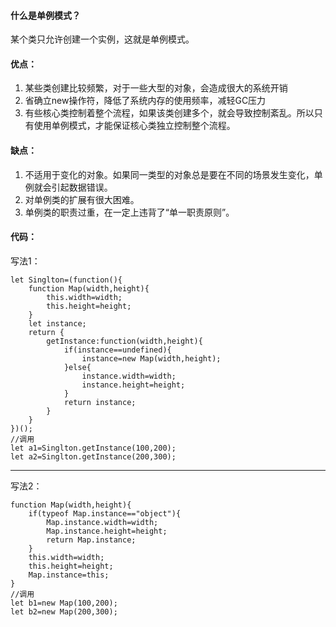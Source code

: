 ####  什么是单例模式？ ####
某个类只允许创建一个实例，这就是单例模式。
#### 优点： ####
1. 某些类创建比较频繁，对于一些大型的对象，会造成很大的系统开销
2. 省确立new操作符，降低了系统内存的使用频率，减轻GC压力
3. 有些核心类控制着整个流程，如果该类创建多个，就会导致控制紊乱。所以只有使用单例模式，才能保证核心类独立控制整个流程。

#### 缺点： ####
1. 不适用于变化的对象。如果同一类型的对象总是要在不同的场景发生变化，单例就会引起数据错误。
2. 对单例类的扩展有很大困难。
3. 单例类的职责过重，在一定上违背了“单一职责原则”。

#### 代码： ####
     
写法1： 
   
	let Singlton=(function(){
    	function Map(width,height){
    		this.width=width;
    		this.height=height;
    	}
    	let instance; 
    	return {
    		getInstance:function(width,height){
    			if(instance==undefined){
    				instance=new Map(width,height);
    			}else{
    				instance.width=width;
    				instance.height=height;
    			}
    			return instance;
    		}
    	} 
    })();
    //调用	
    let a1=Singlton.getInstance(100,200);
    let a2=Singlton.getInstance(200,300);
---
写法2：

	function Map(width,height){
		if(typeof Map.instance=="object"){
			Map.instance.width=width;
			Map.instance.height=height;
			return Map.instance;
		}
		this.width=width;
		this.height=height;
		Map.instance=this;
	}
	//调用
	let b1=new Map(100,200);
	let b2=new Map(200,300);


